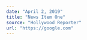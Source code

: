 ```yaml
---
date: "April 2, 2019"
title: "News Item One"
source: "Hollywood Reporter"
url: "https://google.com"
---
```

